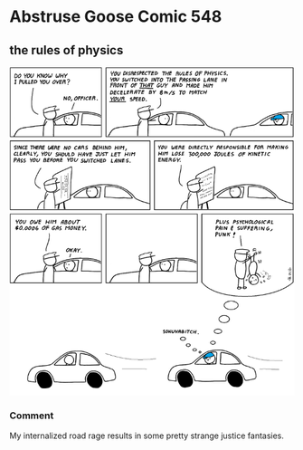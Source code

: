 # Abstruse Goose Comic 548
## the rules of physics

![image](comics/STOP_in_the_name_of_the_laws_of_physics.png)
### Comment
My internalized road rage results in some pretty strange justice fantasies.
